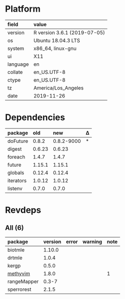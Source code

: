# Platform

|field    |value                        |
|:--------|:----------------------------|
|version  |R version 3.6.1 (2019-07-05) |
|os       |Ubuntu 18.04.3 LTS           |
|system   |x86_64, linux-gnu            |
|ui       |X11                          |
|language |en                           |
|collate  |en_US.UTF-8                  |
|ctype    |en_US.UTF-8                  |
|tz       |America/Los_Angeles          |
|date     |2019-11-26                   |

# Dependencies

|package   |old    |new        |Δ  |
|:---------|:------|:----------|:--|
|doFuture  |0.8.2  |0.8.2-9000 |*  |
|digest    |0.6.23 |0.6.23     |   |
|foreach   |1.4.7  |1.4.7      |   |
|future    |1.15.1 |1.15.1     |   |
|globals   |0.12.4 |0.12.4     |   |
|iterators |1.0.12 |1.0.12     |   |
|listenv   |0.7.0  |0.7.0      |   |

# Revdeps

## All (6)

|package                          |version |error |warning |note |
|:--------------------------------|:-------|:-----|:-------|:----|
|biotmle                          |1.10.0  |      |        |     |
|drtmle                           |1.0.4   |      |        |     |
|kergp                            |0.5.0   |      |        |     |
|[methyvim](problems.md#methyvim) |1.8.0   |      |        |1    |
|rangeMapper                      |0.3-7   |      |        |     |
|sperrorest                       |2.1.5   |      |        |     |

